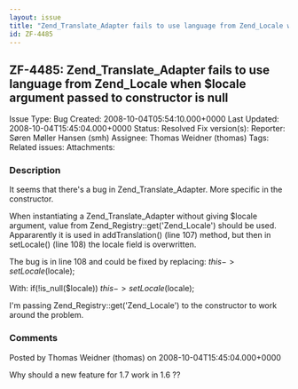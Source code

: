 ```yaml
---
layout: issue
title: "Zend_Translate_Adapter fails to use language from Zend_Locale when $locale argument passed to constructor is null"
id: ZF-4485
---
```


ZF-4485: Zend\_Translate\_Adapter fails to use language from Zend\_Locale when $locale argument passed to constructor is null
-----------------------------------------------------------------------------------------------------------------------------

 Issue Type: Bug Created: 2008-10-04T05:54:10.000+0000 Last Updated: 2008-10-04T15:45:04.000+0000 Status: Resolved Fix version(s): 
 Reporter:  Søren Møller Hansen (smh)  Assignee:  Thomas Weidner (thomas)  Tags: 
 Related issues: 
 Attachments: 
### Description

It seems that there's a bug in Zend\_Translate\_Adapter. More specific in the constructor.

When instantiating a Zend\_Translate\_Adapter without giving $locale argument, value from Zend\_Registry::get('Zend\_Locale') should be used. Appararently it is used in addTranslation() (line 107) method, but then in setLocale() (line 108) the locale field is overwritten.

The bug is in line 108 and could be fixed by replacing: $this->setLocale($locale);

With: if(!is\_null($locale)) $this->setLocale($locale);

I'm passing Zend\_Registry::get('Zend\_Locale') to the constructor to work around the problem.

 

 

### Comments

Posted by Thomas Weidner (thomas) on 2008-10-04T15:45:04.000+0000

Why should a new feature for 1.7 work in 1.6 ??

 

 